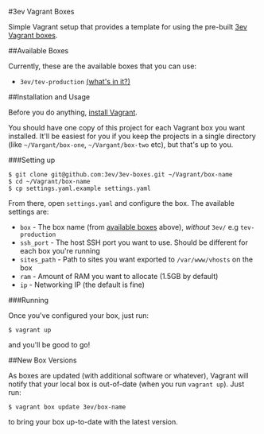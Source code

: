 #3ev Vagrant Boxes

Simple Vagrant setup that provides a template for using the pre-built
[3ev Vagrant boxes](https://github.com/3ev/3ev-vagrant).

##Available Boxes

Currently, these are the available boxes that you can use:

* `3ev/tev-production` [(what's in it?)](https://github.com/3ev/3ev-vagrant/tree/dev-tev-production)

##Installation and Usage

Before you do anything, [install Vagrant](https://github.com/3ev/boxes/wiki/Installing-Vagrant).

You should have one copy of this project for each Vagrant box you want installed.
It'll be easiest for you if you keep the projects in a single directory (like
`~/Vargant/box-one`, `~/Vargant/box-two` etc), but that's up to you.

###Setting up

```
$ git clone git@github.com:3ev/3ev-boxes.git ~/Vagrant/box-name
$ cd ~/Vagrant/box-name
$ cp settings.yaml.example settings.yaml
```

From there, open `settings.yaml` and configure the box. The available settings
are:

* `box` - The box name (from [available boxes](#available-boxes) above), *without* `3ev/` e.g `tev-production`
* `ssh_port` - The host SSH port you want to use. Should be different for each box you're running
* `sites_path` - Path to sites you want exported to `/var/www/vhosts` on the box
* `ram` - Amount of RAM you want to allocate (1.5GB by default)
* `ip` - Networking IP (the default is fine)

###Running

Once you've configured your box, just run:

```
$ vagrant up
```

and you'll be good to go!

##New Box Versions

As boxes are updated (with additional software or whatever), Vagrant will notify
that your local box is out-of-date (when you run `vagrant up`). Just run:

```
$ vagrant box update 3ev/box-name
```

to bring your box up-to-date with the latest version.
